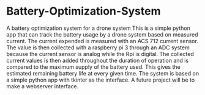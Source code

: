 # Battery-Optimization-System
A battery optimization system for a drone system
This is a simple python app that can track the battery usage by a drone system based on measured current. The current expended is measured with an ACS 712 current sensor. The value is then collected with a raspberry pi 3 through an ADC system because the current sensor is analog while the Rpi is digital. The collected current values is then added throughout the duration of operation and is compared to the maximum supply of the battery used. This gives the estimated remaining battery life at every given time. The system is based on a simple python app with tkinter as the interface.
A future project will be to make a webserver interface.
